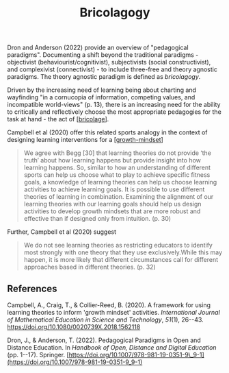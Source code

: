 ﻿---
title: Bricolagogy
---
Dron and Anderson (2022) provide an overview of "pedagogical paradigms". Documenting a shift beyond the traditional paradigms - objectivist (behaviourist/cognitivist), subjectivists (social constructivist), and complexivist (connectivist) - to include three-free and theory agnostic paradigms.  The theory agnostic paradigm is defined as _bricolagogy_.

Driven by the increasing need of learning being about charting and wayfinding "in a cornucopia of information, competing values, and incompatible world-views" (p. 13), there is an increasing need for the ability to critically and reflectively choose the most appropriate pedagogies for the task at hand - the act of [[bricolage]].

Campbell et al (2020) offer this related sports analogy in the context of designing learning interventions for a [[growth-mindset]]

> We agree with Begg [30] that learning theories do not provide ‘the truth’ about how learning happens but provide insight into how learning happens. So, similar to how an understanding of different sports can help us choose what to play to achieve specific fitness goals, a knowledge of learning theories can help us choose learning activities to achieve learning goals. It is possible to use different theories of learning in combination. Examining the alignment of our learning theories with our learning goals should help us design activities to develop growth mindsets that are more robust and effective than if designed only from intuition. (p. 30)

Further, Campbell et al (2020) suggest

> We do not see learning theories as restricting educators to identify most strongly with one theory that they use exclusively.While this may happen, it is more likely that different circumstances call for different approaches based in different theories. (p. 32)


## References

Campbell, A., Craig, T., & Collier-Reed, B. (2020). A framework for using learning theories to inform 'growth mindset' activities. *International Journal of Mathematical Education in Science and Technology*, *51*(1), 26--43. <https://doi.org/10.1080/0020739X.2018.1562118>

Dron, J., & Anderson, T. (2022). Pedagogical Paradigms in Open and Distance Education. In *Handbook of Open, Distance and Digital Education* (pp. 1--17). Springer. [https://doi.org/10.1007/978-981-19-0351-9\_9-1](https://doi.org/10.1007/978-981-19-0351-9_9-1)



[//begin]: # "Autogenerated link references for markdown compatibility"
[bricolage]: bricolage "Bricolage"
[growth-mindset]: ../Teaching/Mathematics/growth-mindset "Growth Mindset"
[//end]: # "Autogenerated link references"